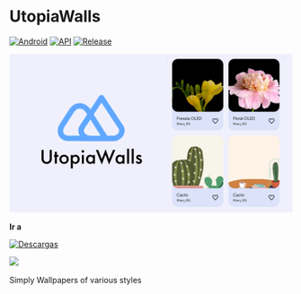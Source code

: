 # UtopiaWalls
[![Android](https://img.shields.io/badge/Plataforma-Android-green.svg?style=flat-square)](https://www.android.com) [![API](https://img.shields.io/badge/API-21%2B-orange.svg?logo=android&style=flat-square)](https://developer.android.com/studio/releases/platforms)
[![Release](https://img.shields.io/github/v/release/WaifuPX-DG/UtopiaWalls?style=for-the-badge)](https://github.com/WaifuPX-DG/UtopiaWalls/releases/latest)

 
![alt text](https://raw.githubusercontent.com/WaifuPX-DG/UtopiaWalls/main/Resources/Avatars/utopia.png)

**Ir a** 

[![Descargas](https://img.shields.io/github/downloads/WaifuPX-DG/UtopiaWalls/total?color=brightgreen&label=Descargar&style=for-the-badge)](https://github.com/WaifuPX-DG/UtopiaWalls/releases/latest)

<p align="vertical"><a href="https://paypal.me/WaifuPX"><img src="https://github.com/aha999/DonateButtons/blob/1371730702589476cbd31790685ded66857a1f08/Paypal.png" width="175"></a></p>

Simply Wallpapers of various styles

